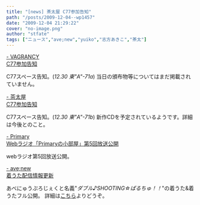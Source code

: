 ```yaml
---
title: "[news] 茶太屋 C77参加告知"
path: "/posts/2009-12-04--wp1457"
date: "2009-12-04 21:29:22"
cover: "no-image.png"
author: "stfate"
tags: ["ニュース","ave;new","yuiko","志方あきこ","茶太"]
---
```


<style type="text/css">
<!--
p {white-space: pre-wrap};
-->
</style>

<a  href="http://www.vagrancy.jp/" target="_blank">- VAGRANCY C77参加告知</a>
<div >C77スペース告知。(<em>12.30 東"A"-71a</em>)
当日の頒布物等についてはまだ掲載されていません。</div>

<a  href="http://chata.moo.jp/" target="_blank">- 茶太屋 C77参加告知</a>
<div >C77スペース告知。(<em>12.30 東"A"-71b</em>)
新作CDを予定されているようです。詳細は今後とのこと。</div>

<a  href="http://primary-yuiko.com/" target="_blank">- Primary Webラジオ「Primaryの小部屋」第5回放送公開</a>
<div >webラジオ第5回放送公開。</div>

<a  href="http://www.avenew.jp/" target="_blank">- ave;new 着うた配信情報更新</a>
<div >あべにゅうぷろじぇくと名義"<em>ダブル♪SHOOTING☆ぱるちゅ！！</em>"の着うた&着うたフル公開。
詳細は<a href="http://www.avenew.jp/avenewproject/main.html#sp">こちら</a>よりどうぞ。</div>